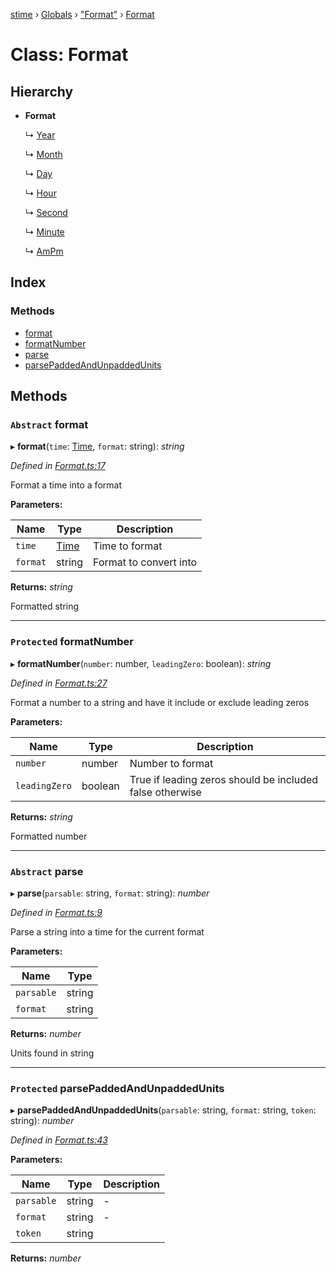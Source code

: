 [stime](../README.md) › [Globals](../globals.md) › ["Format"](../modules/_format_.md) › [Format](_format_.format.md)

# Class: Format

## Hierarchy

* **Format**

  ↳ [Year](_format_year_.year.md)

  ↳ [Month](_format_month_.month.md)

  ↳ [Day](_format_day_.day.md)

  ↳ [Hour](_format_hour_.hour.md)

  ↳ [Second](_format_second_.second.md)

  ↳ [Minute](_format_minute_.minute.md)

  ↳ [AmPm](_format_ampm_.ampm.md)

## Index

### Methods

* [format](_format_.format.md#abstract-format)
* [formatNumber](_format_.format.md#protected-formatnumber)
* [parse](_format_.format.md#abstract-parse)
* [parsePaddedAndUnpaddedUnits](_format_.format.md#protected-parsepaddedandunpaddedunits)

## Methods

### `Abstract` format

▸ **format**(`time`: [Time](_time_.time.md), `format`: string): *string*

*Defined in [Format.ts:17](https://github.com/TerenceJefferies/STime/blob/4756054/src/Format.ts#L17)*

Format a time into a format

**Parameters:**

Name | Type | Description |
------ | ------ | ------ |
`time` | [Time](_time_.time.md) | Time to format |
`format` | string | Format to convert into |

**Returns:** *string*

Formatted string

___

### `Protected` formatNumber

▸ **formatNumber**(`number`: number, `leadingZero`: boolean): *string*

*Defined in [Format.ts:27](https://github.com/TerenceJefferies/STime/blob/4756054/src/Format.ts#L27)*

Format a number to a string and have it include or exclude
leading zeros

**Parameters:**

Name | Type | Description |
------ | ------ | ------ |
`number` | number | Number to format |
`leadingZero` | boolean | True if leading zeros should be included false otherwise |

**Returns:** *string*

Formatted number

___

### `Abstract` parse

▸ **parse**(`parsable`: string, `format`: string): *number*

*Defined in [Format.ts:9](https://github.com/TerenceJefferies/STime/blob/4756054/src/Format.ts#L9)*

Parse a string into a time for the current format

**Parameters:**

Name | Type |
------ | ------ |
`parsable` | string |
`format` | string |

**Returns:** *number*

Units found in string

___

### `Protected` parsePaddedAndUnpaddedUnits

▸ **parsePaddedAndUnpaddedUnits**(`parsable`: string, `format`: string, `token`: string): *number*

*Defined in [Format.ts:43](https://github.com/TerenceJefferies/STime/blob/4756054/src/Format.ts#L43)*

**Parameters:**

Name | Type | Description |
------ | ------ | ------ |
`parsable` | string | - |
`format` | string | - |
`token` | string |   |

**Returns:** *number*
